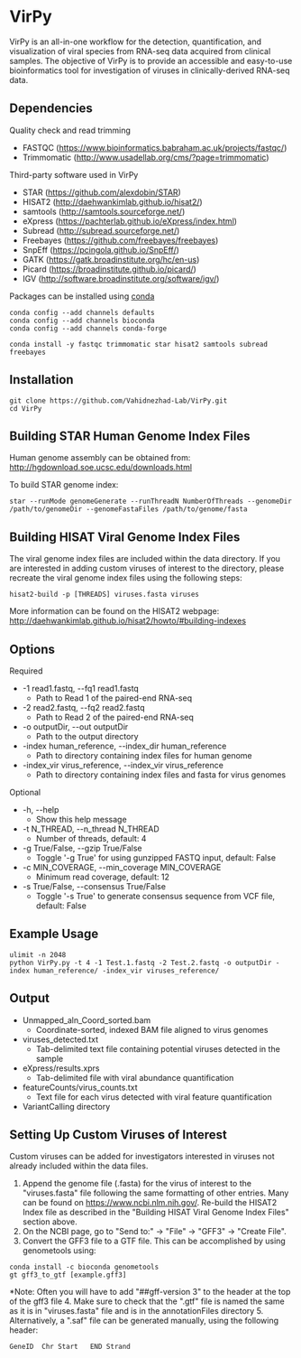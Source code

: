 # VirPy
VirPy is an all-in-one workflow for the detection, quantification, and visualization of viral species from RNA-seq data acquired from clinical samples. The objective of VirPy is to provide an accessible and easy-to-use bioinformatics tool for investigation of viruses in clinically-derived RNA-seq data.

## Dependencies

Quality check and read trimming
* FASTQC (https://www.bioinformatics.babraham.ac.uk/projects/fastqc/)
* Trimmomatic (http://www.usadellab.org/cms/?page=trimmomatic)

Third-party software used in VirPy
* STAR (https://github.com/alexdobin/STAR)
* HISAT2 (http://daehwankimlab.github.io/hisat2/)
* samtools (http://samtools.sourceforge.net/)
* eXpress (https://pachterlab.github.io/eXpress/index.html)
* Subread (http://subread.sourceforge.net/)
* Freebayes (https://github.com/freebayes/freebayes)
* SnpEff (https://pcingola.github.io/SnpEff/)
* GATK (https://gatk.broadinstitute.org/hc/en-us)
* Picard (https://broadinstitute.github.io/picard/)
* IGV (http://software.broadinstitute.org/software/igv/)

Packages can be installed using [conda](https://conda.io/projects/conda/en/latest/user-guide/install/index.html)
```
conda config --add channels defaults
conda config --add channels bioconda
conda config --add channels conda-forge

conda install -y fastqc trimmomatic star hisat2 samtools subread freebayes
```

## Installation
```
git clone https://github.com/Vahidnezhad-Lab/VirPy.git
cd VirPy
```
## Building STAR Human Genome Index Files
Human genome assembly can be obtained from: http://hgdownload.soe.ucsc.edu/downloads.html

To build STAR genome index:
```
star --runMode genomeGenerate --runThreadN NumberOfThreads --genomeDir /path/to/genomeDir --genomeFastaFiles /path/to/genome/fasta
```
## Building HISAT Viral Genome Index Files
The viral genome index files are included within the data directory. If you are interested in adding custom viruses of interest to the directory, please recreate the viral genome index files using the following steps:
```
hisat2-build -p [THREADS] viruses.fasta viruses
```
More information can be found on the HISAT2 webpage: http://daehwankimlab.github.io/hisat2/howto/#building-indexes
## Options
Required
* -1 read1.fastq, --fq1 read1.fastq
	- Path to Read 1 of the paired-end RNA-seq
* -2 read2.fastq, --fq2 read2.fastq
	- Path to Read 2 of the paired-end RNA-seq
* -o outputDir, --out outputDir	
	- Path to the output directory
* -index human_reference, --index_dir human_reference
	- Path to directory containing index files for human genome
* -index_vir virus_reference, --index_vir virus_reference
	- Path to directory containing index files and fasta for virus genomes

Optional
* -h, --help
	- Show this help message
* -t N_THREAD, --n_thread N_THREAD
	- Number of threads, default: 4
* -g True/False, --gzip True/False
	- Toggle '-g True' for using gunzipped FASTQ input, default: False
* -c MIN_COVERAGE, --min_coverage MIN_COVERAGE
	- Minimum read coverage, default: 12
* -s True/False, --consensus True/False
	- Toggle '-s True' to generate consensus sequence from VCF file, default: False

## Example Usage
```
ulimit -n 2048
python VirPy.py -t 4 -1 Test.1.fastq -2 Test.2.fastq -o outputDir -index human_reference/ -index_vir viruses_reference/
```

## Output
* Unmapped_aln_Coord_sorted.bam
	- Coordinate-sorted, indexed BAM file aligned to virus genomes
* viruses_detected.txt
	- Tab-delimited text file containing potential viruses detected in the sample
* eXpress/results.xprs
	- Tab-delimited file with viral abundance quantification
* featureCounts/virus_counts.txt
	- Text file for each virus detected with viral feature quantification
* VariantCalling directory

## Setting Up Custom Viruses of Interest
Custom viruses can be added for investigators interested in viruses not already included within the data files. 
1. Append the genome file (.fasta) for the virus of interest to the "viruses.fasta" file following the same formatting of other entries. Many can be found on https://www.ncbi.nlm.nih.gov/. Re-build the HISAT2 Index file as described in the "Building HISAT Viral Genome Index Files" section above.
2. On the NCBI page, go to "Send to:" -> "File" -> "GFF3" -> "Create File".
3. Convert the GFF3 file to a GTF file. This can be accomplished by using genometools using:
```
conda install -c bioconda genometools
gt gff3_to_gtf [example.gff3]
```
*Note: Often you will have to add "##gff-version 3" to the header at the top of the gff3 file
4. Make sure to check that the ".gtf" file is named the same as it is in "viruses.fasta" file and is in the annotationFiles directory
5. Alternatively, a ".saf" file can be generated manually, using the following header:
```
GeneID	Chr	Start	END	Strand
```
